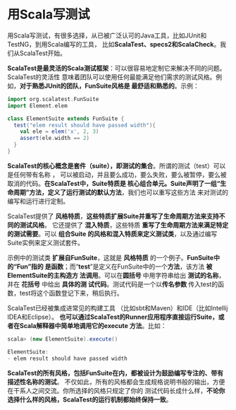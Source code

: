 用Scala写测试
================================================================================
用Scala写测试，有很多选择，从已被广泛认可的Java工具，比如JUnit和TestNG，到用Scala编写的工具，
比如**ScalaTest、specs2和ScalaCheck**。我们从ScalaTest开始。

**ScalaTest是最灵活的Scala测试框架**：可以很容易地定制它来解决不同的问题。ScalaTest的灵活性
意味着团队可以使用任何最能满足他们需求的测试风格。例如，**对于熟悉JUnit的团队，FunSuite风格是
最舒适和熟悉的**。示例：
```scala
import org.scalatest.FunSuite
import Element.elem

class ElementSuite extends FunSuite {
  test("elem result should have passed width"){
    val ele = elem('x', 2, 3)
    assert(ele.width == 2)
  }
}
```
**ScalaTest的核心概念是套件（suite），即测试的集合**。所谓的测试（test）可以是任何带有名称 ，
可以被启动，并且要么成功，要么失败，要么被暂停，要么被取消的代码。**在ScalaTest中，Suite特质是
核心组合单元。Suite声明了一组“生命周期”方法，定义了运行测试的默认方法**，我们也可以重写这些方法
来对测试的编写和运行进行定制。

ScalaTest提供了 **风格特质**，**这些特质扩展Suite并重写了生命周期方法来支持不同的测试风格**。
它还提供了 **混入特质**，这些特质 **重写了生命周期方法来满足特定的测试需要**。可以 **组合Suite
的风格和混入特质来定义测试类**，以及通过编写Suite实例来定义测试套件。

示例中的测试类 **扩展自FunSuite**，这就是 **风格特质** 的一个例子。**FunSuite中的“Fun”指的
是函数**；而“**test**”是定义在FunSuite中的一个**方法**，该方法 **被ElementSuite的主构造方
法调用**。可以在**圆括号** 中用字符串给出 **测试的名称**，并在 **花括号** 中给出 **具体的测
试代码**。测试代码是一个以**传名参数** 传入test的函数，test将这个函数登记下来，稍后执行。

ScalaTest已经被集成进常见的构建工具 （比如sbt和Maven）和IDE（比如Intellij IDEA和Eclipse）。
**也可以通过ScalaTest的Runner应用程序直接运行Suite，或者在Scala解释器中简单地调用它的execute
方法**。比如：
```scala
scala> (new ElementSuite).execute()

ElementSuite:
- elem result should have passed width
```
**ScalaTest的所有风格，包括FunSuite在内，都被设计为鼓励编写专注的、带有描述性名称的测试**。
不仅如此，所有的风格都会生成规格说明书般的输出，方便在干系人之间交流。你所选择的风格只规定了你的
测试代码长成什么样，**不论你选择什么样的风格，ScalaTest的运行机制都始终保持一致**。







